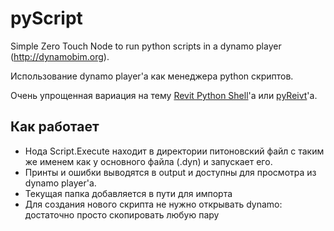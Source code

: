 # pyScript
Simple Zero Touch Node to run python scripts in a dynamo player (http://dynamobim.org).

Использование dynamo player'a как менеджера python скриптов.

Очень упрощенная вариация на тему [Revit Python Shell](https://github.com/architecture-building-systems/revitpythonshell)'a или [pyReivt](https://eirannejad.github.io/pyRevit/whatspyrevit/)'a.

## Как работает

- Нода Script.Execute находит в директории питоновский файл с таким же именем как у основного файла (.dyn) и запускает его.
- Принты и ошибки выводятся в output и доступны для просмотра из dynamo player'a.
- Текущая папка добавляется в пути для импорта
- Для создания нового скрипта не нужно открывать dynamo: достаточно просто скопировать любую пару <script name>.dyn / <script name>.py

```
folder/
├── myScript.dyn
├── myScript.py
│       from myModule import hello
│       print(hello())
└── myModule.py
        def hello():
          return 'Hello World!'
```

![Nodes](docs/images/nodes.png)
![Player](docs/images/player.png)

## Зачем

Код нужно писать с чувством собственного достоинства (IDE) а не в блокноте.

Dynamo есть везде, а возможность самостоятельно устанавливать плагины (PyRevit, RPS) есть не у всех.

Принципиально для реализации подобной схемы вообще не нужны Zero Touch ноды, но для удобства я делаю так.
